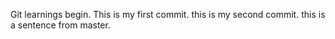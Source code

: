 Git learnings begin.
This is my first commit.
this is my second commit.
this is a sentence from master.